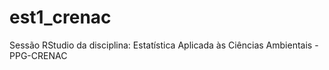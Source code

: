 # est1_crenac
Sessão RStudio da disciplina: Estatística Aplicada às Ciências Ambientais - PPG-CRENAC
